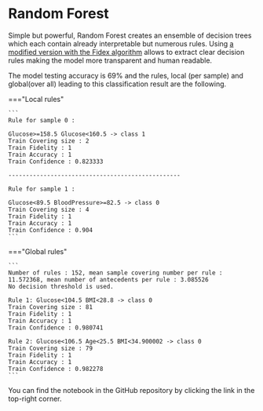 # Random Forest

Simple but powerful, Random Forest creates an ensemble of decision trees which each contain already interpretable but numerous rules. Using [a modified version with the Fidex algorithm](https://hes-xplain.github.io/documentation/dimlpfidex/training-methods/randforeststrn/) allows to extract clear decision rules making the model more transparent and human readable.  

The model testing accuracy is 69% and the rules, local (per sample) and global(over all) leading to this classification result are the following.

==="Local rules"

    ```
    Rule for sample 0 :

    Glucose>=158.5 Glucose<160.5 -> class 1
    Train Covering size : 2
    Train Fidelity : 1
    Train Accuracy : 1
    Train Confidence : 0.823333

    -------------------------------------------------

    Rule for sample 1 :

    Glucose<89.5 BloodPressure>=82.5 -> class 0
    Train Covering size : 4
    Train Fidelity : 1
    Train Accuracy : 1
    Train Confidence : 0.904
    ```

 ==="Global rules"

    ```
    Number of rules : 152, mean sample covering number per rule : 11.572368, mean number of antecedents per rule : 3.085526
    No decision threshold is used.

    Rule 1: Glucose<104.5 BMI<28.8 -> class 0
    Train Covering size : 81
    Train Fidelity : 1
    Train Accuracy : 1
    Train Confidence : 0.980741

    Rule 2: Glucose<106.5 Age<25.5 BMI<34.900002 -> class 0
    Train Covering size : 79
    Train Fidelity : 1
    Train Accuracy : 1
    Train Confidence : 0.982278
    ```


You can find the notebook in the GitHub repository by clicking the link in the top-right corner. 